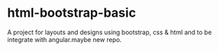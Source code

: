 # html-bootstrap-basic
A project for layouts and designs using bootstrap, css &amp; html and to be integrate with angular.maybe new repo.
